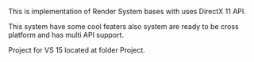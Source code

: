 
This is implementation of Render System bases with uses DirectX 11 API.

This system have some cool featers also system are ready to be cross platform and has multi API support.

Project for VS 15 located at folder Project.